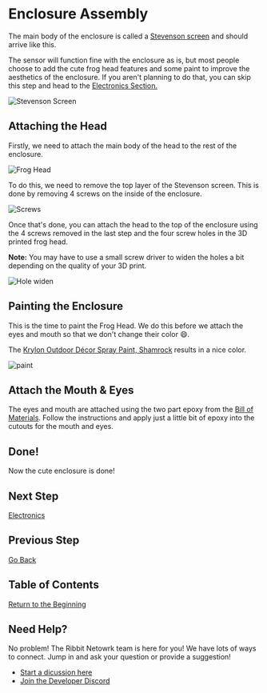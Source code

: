 # Enclosure Assembly

The main body of the enclosure is called a [Stevenson screen](https://en.wikipedia.org/wiki/Stevenson_screen) and should arrive like this.

The sensor will function fine with the enclosure as is, but most people choose to add the cute frog head features and some paint to improve the aesthetics of the enclosure. If you aren't planning to do that, you can skip this step and head to the [Electronics Section.](4-electronics.md)

![Stevenson Screen](images/stevenson_screen.jpeg)

## Attaching the Head

Firstly, we need to attach the main body of the head to the rest of the enclosure.

![Frog Head](images/frog_head_on_printer.jpeg)

To do this, we need to remove the top layer of the Stevenson screen. This is done by removing 4 screws on the inside of the enclosure.

![Screws](images/stevenson_screen_screws.jpg)

Once that's done, you can attach the head to the top of the enclosure using the 4 screws removed in the last step and the four screw holes in the 3D printed frog head. 

**Note:** You may have to use a small screw driver to widen the holes a bit depending on the quality of your 3D print.

![Hole widen](images/hole_widen_head.jpg)

## Painting the Enclosure
This is the time to paint the Frog Head. We do this before we attach the eyes and mouth so that we don't change their color :smile:.

The [Krylon Outdoor Décor Spray Paint, Shamrock](https://www.amazon.com/Krylon-Outdoor-Decor-Paint-Shamrock/dp/B072RPLT81) results in a nice color.

![paint](images/paint.jpg)

## Attach the Mouth & Eyes
The eyes and mouth are attached using the two part epoxy from the [Bill of Materials](https://docs.google.com/spreadsheets/d/1lsWCXFawsJNGc44bqFXWkpjHfIFZQEj5UceJV4AiuK0/edit#gid=0). Follow the instructions and apply just a little bit of epoxy into the cutouts for the mouth and eyes.

## Done!
Now the cute enclosure is done!

## Next Step
[Electronics](4-electronics.md)

## Previous Step
[Go Back](2-3d-printing.md)

## Table of Contents
[Return to the Beginning](0-start-here.md)

## Need Help?
No problem! The Ribbit Netowrk team is here for you! We have lots of ways to connect. Jump in and ask your question or provide a suggestion!
* [Start a dicussion here](https://github.com/Ribbit-Network/ribbit-network-frog-sensor/discussions/new)
* [Join the Developer Discord](https://discord.gg/vq8PkDb2TC)